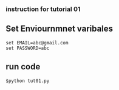 ### instruction for tutorial 01

## Set Enviournmnet varibales
```
set EMAIL=abc@gmail.com
set PASSWORD=abc
```
## run code

```
$python tut01.py
```